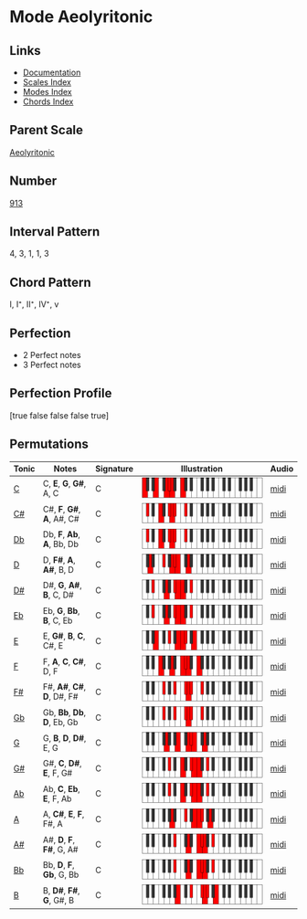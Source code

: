 # Mode Aeolyritonic

## Links

- [Documentation](index.md)
- [Scales Index](Scales.md)
- [Modes Index](Modes.md)
- [Chords Index](Chords.md)

## Parent Scale

[Aeolyritonic](ScaleAeolyritonic.md)

## Number

[913](https://ianring.com/musictheory/scales/913)

## Interval Pattern

4, 3, 1, 1, 3

## Chord Pattern

I, I⁺, II⁺, IV⁺, v

## Perfection

- 2 Perfect notes
- 3 Perfect notes

## Perfection Profile

[true false false false true]

## Permutations

| Tonic | Notes | Signature | Illustration | Audio |
|-------|-------|-----------|--------------|-------|
| [C](ModeCNaturalAeolyritonic.md) | C, **E**, **G**, **G#**, A, C | C | ![CNaturalAeolyritonic](ModeCNaturalAeolyritonic.png) | [midi](https://github.com/edipermadi/music/blob/main/docs/ModeCNaturalAeolyritonic.mid?raw=true) |
| [C#](ModeCSharpAeolyritonic.md) | C#, **F**, **G#**, **A**, A#, C# | C | ![CSharpAeolyritonic](ModeCSharpAeolyritonic.png) | [midi](https://github.com/edipermadi/music/blob/main/docs/ModeCSharpAeolyritonic.mid?raw=true) |
| [Db](ModeDFlatAeolyritonic.md) | Db, **F**, **Ab**, **A**, Bb, Db | C | ![DFlatAeolyritonic](ModeDFlatAeolyritonic.png) | [midi](https://github.com/edipermadi/music/blob/main/docs/ModeDFlatAeolyritonic.mid?raw=true) |
| [D](ModeDNaturalAeolyritonic.md) | D, **F#**, **A**, **A#**, B, D | C | ![DNaturalAeolyritonic](ModeDNaturalAeolyritonic.png) | [midi](https://github.com/edipermadi/music/blob/main/docs/ModeDNaturalAeolyritonic.mid?raw=true) |
| [D#](ModeDSharpAeolyritonic.md) | D#, **G**, **A#**, **B**, C, D# | C | ![DSharpAeolyritonic](ModeDSharpAeolyritonic.png) | [midi](https://github.com/edipermadi/music/blob/main/docs/ModeDSharpAeolyritonic.mid?raw=true) |
| [Eb](ModeEFlatAeolyritonic.md) | Eb, **G**, **Bb**, **B**, C, Eb | C | ![EFlatAeolyritonic](ModeEFlatAeolyritonic.png) | [midi](https://github.com/edipermadi/music/blob/main/docs/ModeEFlatAeolyritonic.mid?raw=true) |
| [E](ModeENaturalAeolyritonic.md) | E, **G#**, **B**, **C**, C#, E | C | ![ENaturalAeolyritonic](ModeENaturalAeolyritonic.png) | [midi](https://github.com/edipermadi/music/blob/main/docs/ModeENaturalAeolyritonic.mid?raw=true) |
| [F](ModeFNaturalAeolyritonic.md) | F, **A**, **C**, **C#**, D, F | C | ![FNaturalAeolyritonic](ModeFNaturalAeolyritonic.png) | [midi](https://github.com/edipermadi/music/blob/main/docs/ModeFNaturalAeolyritonic.mid?raw=true) |
| [F#](ModeFSharpAeolyritonic.md) | F#, **A#**, **C#**, **D**, D#, F# | C | ![FSharpAeolyritonic](ModeFSharpAeolyritonic.png) | [midi](https://github.com/edipermadi/music/blob/main/docs/ModeFSharpAeolyritonic.mid?raw=true) |
| [Gb](ModeGFlatAeolyritonic.md) | Gb, **Bb**, **Db**, **D**, Eb, Gb | C | ![GFlatAeolyritonic](ModeGFlatAeolyritonic.png) | [midi](https://github.com/edipermadi/music/blob/main/docs/ModeGFlatAeolyritonic.mid?raw=true) |
| [G](ModeGNaturalAeolyritonic.md) | G, **B**, **D**, **D#**, E, G | C | ![GNaturalAeolyritonic](ModeGNaturalAeolyritonic.png) | [midi](https://github.com/edipermadi/music/blob/main/docs/ModeGNaturalAeolyritonic.mid?raw=true) |
| [G#](ModeGSharpAeolyritonic.md) | G#, **C**, **D#**, **E**, F, G# | C | ![GSharpAeolyritonic](ModeGSharpAeolyritonic.png) | [midi](https://github.com/edipermadi/music/blob/main/docs/ModeGSharpAeolyritonic.mid?raw=true) |
| [Ab](ModeAFlatAeolyritonic.md) | Ab, **C**, **Eb**, **E**, F, Ab | C | ![AFlatAeolyritonic](ModeAFlatAeolyritonic.png) | [midi](https://github.com/edipermadi/music/blob/main/docs/ModeAFlatAeolyritonic.mid?raw=true) |
| [A](ModeANaturalAeolyritonic.md) | A, **C#**, **E**, **F**, F#, A | C | ![ANaturalAeolyritonic](ModeANaturalAeolyritonic.png) | [midi](https://github.com/edipermadi/music/blob/main/docs/ModeANaturalAeolyritonic.mid?raw=true) |
| [A#](ModeASharpAeolyritonic.md) | A#, **D**, **F**, **F#**, G, A# | C | ![ASharpAeolyritonic](ModeASharpAeolyritonic.png) | [midi](https://github.com/edipermadi/music/blob/main/docs/ModeASharpAeolyritonic.mid?raw=true) |
| [Bb](ModeBFlatAeolyritonic.md) | Bb, **D**, **F**, **Gb**, G, Bb | C | ![BFlatAeolyritonic](ModeBFlatAeolyritonic.png) | [midi](https://github.com/edipermadi/music/blob/main/docs/ModeBFlatAeolyritonic.mid?raw=true) |
| [B](ModeBNaturalAeolyritonic.md) | B, **D#**, **F#**, **G**, G#, B | C | ![BNaturalAeolyritonic](ModeBNaturalAeolyritonic.png) | [midi](https://github.com/edipermadi/music/blob/main/docs/ModeBNaturalAeolyritonic.mid?raw=true) |
